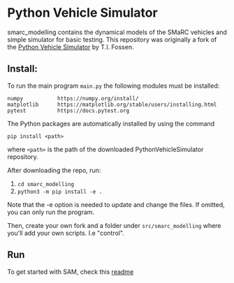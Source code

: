 # Python Vehicle Simulator
smarc_modelling contains the dynamical models of the SMaRC vehicles and simple simulator for basic testing.
This repository was originally a fork of the [Python Vehicle Simulator](https://github.com/cybergalactic/PythonVehicleSimulator.git) by T.I. Fossen.

## Install:
To run the main program ```main.py``` the following modules must be installed:

    numpy           https://numpy.org/install/
    matplotlib      https://matplotlib.org/stable/users/installing.html
    pytest          https://docs.pytest.org

The Python packages are automatically installed by using the command

```pip install <path>```

where ```<path>``` is the path of the downloaded PythonVehicleSimulator repository.

After downloading the repo, run:

1. ```cd smarc_modelling ```
2. ```python3 -m pip install -e .```

Note that the -e option is needed to update and change the files. If omitted, you can only run the program.

Then, create your own fork and a folder under ```src/smarc_modelling``` where you'll add your own scripts. I.e "control".

## Run
To get started with SAM, check this [readme](https://gitr.sys.kth.se/smarc-project/smarc_modelling/blob/main/src/smarc_modelling/README.md)
